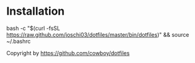 Installation
============

bash -c "$(curl -fsSL https://raw.github.com/joschi03/dotfiles/master/bin/dotfiles)" && source ~/.bashrc

Copyright by
https://github.com/cowboy/dotfiles
